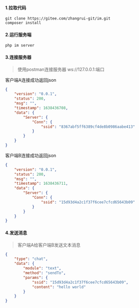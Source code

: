 #### 1.拉取代码
```shell script
git clone https://gitee.com/zhangrui-git/im.git
composer install
```
#### 2.运行服务端
```shell script
php im server
```
#### 3.连接服务器
> 使用postman连接服务器 ws://127.0.0.1:端口

客户端A连接成功返回json
```json
{
    "version": "0.0.1",
    "status": 200,
    "msg": "",
    "timestamp": 1638436708,
    "data": {
        "Server": {
            "Conn": {
                "ssid": "8367abf5ff6389cf4de8b0986aabe413"
            }
        }
    }
}
```
客户端B连接成功返回json
```json
{
    "version": "0.0.1",
    "status": 200,
    "msg": "",
    "timestamp": 1638436711,
    "data": {
        "Server": {
            "Conn": {
                "ssid": "15d93d4a2c1f37f6cee7cfcd65643b09"
            }
        }
    }
}
```
#### 4.发送消息
> 客户端A给客户端B发送文本消息

```json
{
    "type": "chat",
    "data": {
        "module": "text",
        "method": "sendTo",
        "params": {
            "ssid": "15d93d4a2c1f37f6cee7cfcd65643b09",
            "content": "hello world"
        }
    }
}
```